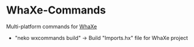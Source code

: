 WhaXe-Commands
==============

Multi-platform commands for [WhaXe](https://github.com/Peekmo/WhaXe) 

- "neko wxcommands build" -> Build "Imports.hx" file for WhaXe project
